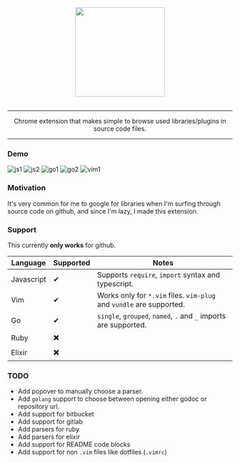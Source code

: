 <div align="center">
  <a href="https://github.com/sebastianvera/nosey">
    <img width="200" heigth="200" src="https://github.com/sebastianvera/nosey/raw/master/assets/noseysquare.png">
  </a>
  <br>
  <br>
  <hr>
  <p>
    Chrome extension that makes simple to browse used libraries/plugins in source code files.
  <p>
  <hr>
</div>

### Demo

![js1](https://github.com/sebastianvera/nosey/blob/master/assets/js1.gif)
![js2](https://github.com/sebastianvera/nosey/blob/master/assets/js2.gif)
![go1](https://github.com/sebastianvera/nosey/blob/master/assets/go1.gif)
![go2](https://github.com/sebastianvera/nosey/blob/master/assets/go2.gif)
![vim1](https://github.com/sebastianvera/nosey/blob/master/assets/vim1.gif)

### Motivation

It's very common for me to google for libraries when I'm surfing through source code on github, and since I'm lazy,
I made this extension.

### Support

This currently **only works** for github.

Language   | Supported | Notes
---        | ---       | ---
Javascript | ✔         | Supports `require`, `import` syntax and typescript.
Vim        | ✔         | Works only for `*.vim` files. `vim-plug` and `vundle` are supported.
Go         | ✔         | `single`, `grouped`, `named`, `.` and `_` imports are supported.
Ruby       | ✖️         |
Elixir     | ✖️         |

### TODO

- Add popover to manually choose a parser.
- Add `golang` support to choose between opening either godoc or repository url. 
- Add support for bitbucket
- Add support for gitlab
- Add parsers for ruby
- Add parsers for elixir
- Add support for README code blocks
- Add support for non `.vim` files like dotfiles (`.vimrc`)
